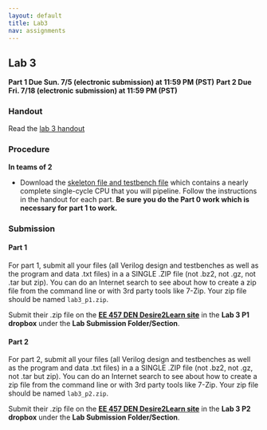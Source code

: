 ```yaml
---
layout: default
title: Lab3
nav: assignments
---
```


## Lab 3

**Part 1 Due Sun. 7/5 (electronic submission) at 11:59 PM (PST)**
**Part 2 Due Fri. 7/18 (electronic submission) at 11:59 PM (PST)**

### Handout 
Read the [lab 3 handout](http://ee.usc.edu/~redekopp/ee457/ee457_lab3_5stage.pdf)

### Procedure
**In teams of 2**

- Download the [skeleton file and testbench file](http://ee.usc.edu/~redekopp/ee457/ee457_scpu.zip) which contains a nearly complete single-cycle CPU that you will pipeline.  Follow the instructions in the handout for each part.  **Be sure you do the Part 0 work which is necessary for part 1 to work.**

### Submission

#### Part 1
For part 1, submit all your files (all Verilog design and testbenches as well as the program and data .txt files) in a a SINGLE .ZIP file (not .bz2, not .gz, not .tar but zip).  You can do an Internet search to see about how to create a zip file from the command line or with 3rd party tools like 7-Zip.  Your zip file should be named `lab3_p1.zip`.

Submit their .zip file on the **[EE 457 DEN Desire2Learn site](https://courses.uscden.net/d2l)** in the **Lab 3 P1 dropbox** under the **Lab Submission Folder/Section**.  

#### Part 2
For part 2, submit all your files (all Verilog design and testbenches as well as the program and data .txt files) in a a SINGLE .ZIP file (not .bz2, not .gz, not .tar but zip).  You can do an Internet search to see about how to create a zip file from the command line or with 3rd party tools like 7-Zip.  Your zip file should be named `lab3_p2.zip`.

Submit their .zip file on the **[EE 457 DEN Desire2Learn site](https://courses.uscden.net/d2l)** in the **Lab 3 P2 dropbox** under the **Lab Submission Folder/Section**.  

